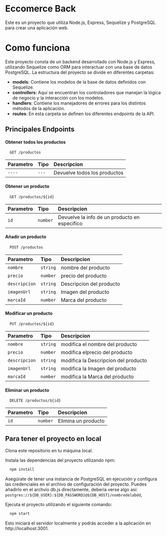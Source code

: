 
# Eccomerce Back

Este es un proyecto que utiliza Node.js, Express, Sequelize y PostgreSQL para crear una aplicación web.

# Como funciona

Este proyecto consta de un backend desarrollado con Node.js y Express, utilizando Sequelize como ORM para interactuar con una base de datos PostgreSQL. La estructura del proyecto se divide en diferentes carpetas:

- **models**: Contiene los modelos de la base de datos definidos con Sequelize.
- **controllers**: Aquí se encuentran los controladores que manejan la lógica de negocio y la interacción con los modelos.
- **handlers**: Contiene los manejadores de errores para los distintos métodos de la aplicación.
- **routes**: En esta carpeta se definen los diferentes endpoints de la API.


## Principales Endpoints

#### Obtener todos los productos

```http
  GET /productos
```

| Parametro | Tipo     | Descripcion               |
| :-------- | :------- | :------------------------- |
| `----` | `---` | Devuelve todos los productos |

#### Obtener un producto

```http
  GET /productos/${id}
```

| Parametro | Tipo     | Descripcion                       |
| :-------- | :------- | :-------------------------------- |
| `id`      | `number` | Devuelve la info de un producto en especifico |

#### Añadir un producto
```http
  POST /productos
```

| Parametro | Tipo     | Descripcion                       |
| :-------- | :------- | :-------------------------------- |
| `nombre`      | `string` | nombre del producto |
| `precio`      | `number` | precio del producto |
| `descripcion`      | `string` | Descripcion del producto |
| `imagenUrl`      | `string` | Imagen del producto |
| `marcaId`      | `number` | Marca del producto |

#### Modificar un producto

```http
  PUT /productos/${id}
```

| Parametro | Tipo     | Descripcion                       |
| :-------- | :------- | :-------------------------------- |
| `nombre`      | `string` | modifica el nombre del producto |
| `precio`      | `number` |   modifica elprecio del producto |
| `descripcion`      | `string` |  modifica la Descripcion del producto |
| `imagenUrl`      | `string` | modifica la Imagen del producto |
| `marcaId`      | `number` |  modifica la Marca del producto |

#### Eliminar un producto

```http
  DELETE /productos/${id}
```

| Parametro | Tipo     | Descripcion                       |
| :-------- | :------- | :-------------------------------- |
| `id`      | `number` | Elimina un producto |



## Para tener el proyecto en local

Clona este repositorio en tu máquina local.

Instala las dependencias del proyecto utilizando npm:

```bash
  npm install
```

Asegúrate de tener una instancia de PostgreSQL en ejecución y configura las credenciales en el archivo de configuración del proyecto.
Puedes añadirlo en el archvio db.js directamente, deberia verse algo así: `postgres://${DB_USER}:${DB_PASSWORD}@${DB_HOST}/nombredelabdd`,

Ejecuta el proyecto utilizando el siguiente comando:

```bash
  npm start
```

Esto iniciará el servidor localmente y podrás acceder a la aplicación en http://localhost:3001.
